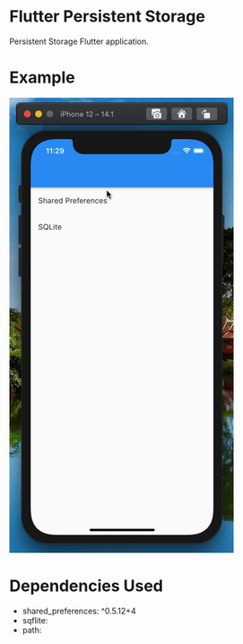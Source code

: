 # Flutter Persistent Storage

Persistent Storage Flutter application.

# Example
![Alt Text](https://github.com/nesprasit/flutter/blob/main/flutter_persistent_storage/example.gif)

# Dependencies Used
 - shared_preferences: ^0.5.12+4
 - sqflite:
 - path:


